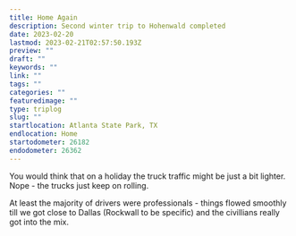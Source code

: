 ```yaml
---
title: Home Again
description: Second winter trip to Hohenwald completed
date: 2023-02-20
lastmod: 2023-02-21T02:57:50.193Z
preview: ""
draft: ""
keywords: ""
link: ""
tags: ""
categories: ""
featuredimage: ""
type: triplog
slug: ""
startlocation: Atlanta State Park, TX
endlocation: Home
startodometer: 26182
endodometer: 26362
---
```

You would think that on a holiday the truck traffic might
be just a bit lighter. Nope - the trucks just keep on rolling.

At least the majority of drivers were professionals - things flowed smoothly till we got close to Dallas (Rockwall to be specific) and the civillians really got into the mix. 